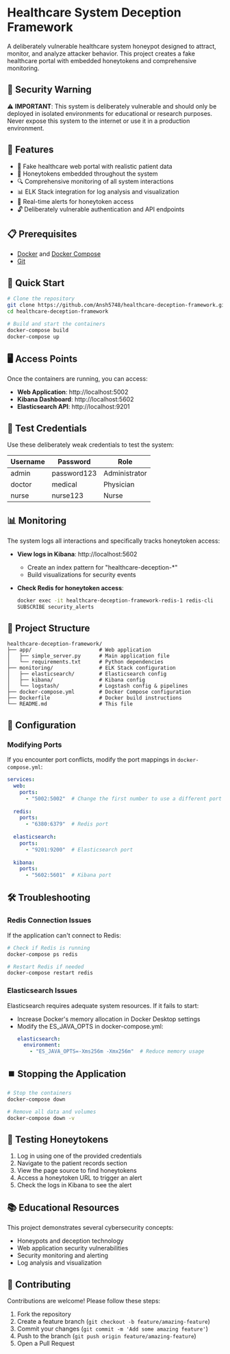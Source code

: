 # Healthcare System Deception Framework

A deliberately vulnerable healthcare system honeypot designed to attract, monitor, and analyze attacker behavior. This project creates a fake healthcare portal with embedded honeytokens and comprehensive monitoring.

## 🚨 Security Warning

⚠️ **IMPORTANT**: This system is deliberately vulnerable and should only be deployed in isolated environments for educational or research purposes. Never expose this system to the internet or use it in a production environment.

## 🌟 Features

- 🏥 Fake healthcare web portal with realistic patient data
- 🍯 Honeytokens embedded throughout the system
- 🔍 Comprehensive monitoring of all system interactions
- 📊 ELK Stack integration for log analysis and visualization
- 🚨 Real-time alerts for honeytoken access
- 🔓 Deliberately vulnerable authentication and API endpoints

## 📋 Prerequisites

- [Docker](https://www.docker.com/get-started) and [Docker Compose](https://docs.docker.com/compose/install/)
- [Git](https://git-scm.com/downloads)

## 🚀 Quick Start

```bash
# Clone the repository
git clone https://github.com/Ansh5748/healthcare-deception-framework.git
cd healthcare-deception-framework

# Build and start the containers
docker-compose build
docker-compose up
```

## 🖥️ Access Points

Once the containers are running, you can access:

- **Web Application**: http://localhost:5002
- **Kibana Dashboard**: http://localhost:5602
- **Elasticsearch API**: http://localhost:9201

## 🔑 Test Credentials

Use these deliberately weak credentials to test the system:

| Username | Password    | Role          |
|----------|-------------|---------------|
| admin    | password123 | Administrator |
| doctor   | medical     | Physician     |
| nurse    | nurse123    | Nurse         |

## 📊 Monitoring

The system logs all interactions and specifically tracks honeytoken access:

- **View logs in Kibana**: http://localhost:5602
  - Create an index pattern for "healthcare-deception-*"
  - Build visualizations for security events

- **Check Redis for honeytoken access**:
  ```bash
  docker exec -it healthcare-deception-framework-redis-1 redis-cli
  SUBSCRIBE security_alerts
  ```

## 📁 Project Structure

```
healthcare-deception-framework/
├── app/                      # Web application
│   ├── simple_server.py      # Main application file
│   └── requirements.txt      # Python dependencies
├── monitoring/               # ELK Stack configuration
│   ├── elasticsearch/        # Elasticsearch config
│   ├── kibana/               # Kibana config
│   └── logstash/             # Logstash config & pipelines
├── docker-compose.yml        # Docker Compose configuration
├── Dockerfile                # Docker build instructions
└── README.md                 # This file
```

## 🔧 Configuration

### Modifying Ports

If you encounter port conflicts, modify the port mappings in `docker-compose.yml`:

```yaml
services:
  web:
    ports:
      - "5002:5002"  # Change the first number to use a different port
  
  redis:
    ports:
      - "6380:6379"  # Redis port
  
  elasticsearch:
    ports:
      - "9201:9200"  # Elasticsearch port
  
  kibana:
    ports:
      - "5602:5601"  # Kibana port
```

## 🛠️ Troubleshooting

### Redis Connection Issues

If the application can't connect to Redis:

```bash
# Check if Redis is running
docker-compose ps redis

# Restart Redis if needed
docker-compose restart redis
```

### Elasticsearch Issues

Elasticsearch requires adequate system resources. If it fails to start:

- Increase Docker's memory allocation in Docker Desktop settings
- Modify the ES_JAVA_OPTS in docker-compose.yml:
  ```yaml
  elasticsearch:
    environment:
      - "ES_JAVA_OPTS=-Xms256m -Xmx256m"  # Reduce memory usage
  ```

## ⏹️ Stopping the Application

```bash
# Stop the containers
docker-compose down

# Remove all data and volumes
docker-compose down -v
```

## 🧪 Testing Honeytokens

1. Log in using one of the provided credentials
2. Navigate to the patient records section
3. View the page source to find honeytokens
4. Access a honeytoken URL to trigger an alert
5. Check the logs in Kibana to see the alert

## 📚 Educational Resources

This project demonstrates several cybersecurity concepts:

- Honeypots and deception technology
- Web application security vulnerabilities
- Security monitoring and alerting
- Log analysis and visualization

## 👥 Contributing

Contributions are welcome! Please follow these steps:

1. Fork the repository
2. Create a feature branch (`git checkout -b feature/amazing-feature`)
3. Commit your changes (`git commit -m 'Add some amazing feature'`)
4. Push to the branch (`git push origin feature/amazing-feature`)
5. Open a Pull Request

